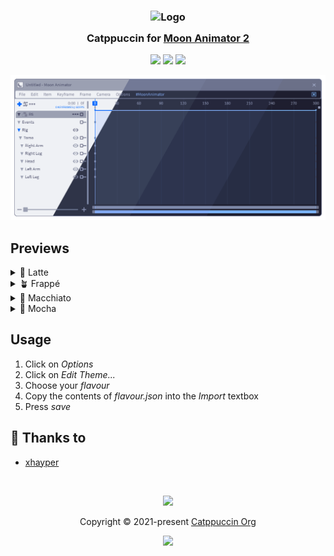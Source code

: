 <h3 align="center">
	<img src="https://raw.githubusercontent.com/catppuccin/catppuccin/main/assets/logos/exports/1544x1544_circle.png" width="100" alt="Logo"/><br/>
	<img src="https://raw.githubusercontent.com/catppuccin/catppuccin/main/assets/misc/transparent.png" height="30" width="0px"/>
	Catppuccin for <a href="https://www.roblox.com/library/4725618216/Moon-Animator-2">Moon Animator 2</a>
	<img src="https://raw.githubusercontent.com/catppuccin/catppuccin/main/assets/misc/transparent.png" height="30" width="0px"/>
</h3>

<p align="center">
	<a href="https://github.com/catppuccin/moon-animator-2/stargazers"><img src="https://img.shields.io/github/stars/catppuccin/moon-animator-2?colorA=363a4f&colorB=b7bdf8&style=for-the-badge"></a>
	<a href="https://github.com/catppuccin/moon-animator-2/issues"><img src="https://img.shields.io/github/issues/catppuccin/moon-animator-2?colorA=363a4f&colorB=f5a97f&style=for-the-badge"></a>
	<a href="https://github.com/catppuccin/moon-animator-2/contributors"><img src="https://img.shields.io/github/contributors/catppuccin/moon-animator-2?colorA=363a4f&colorB=a6da95&style=for-the-badge"></a>
</p>

<p align="center">
	<img src="assets/preview.webp"/>
</p>

## Previews

<details>
<summary>🌻 Latte</summary>
<img src="assets/latte.webp"/>
</details>
<details>
<summary>🪴 Frappé</summary>
<img src="assets/frappe.webp"/>
</details>
<details>
<summary>🌺 Macchiato</summary>
<img src="assets/macchiato.webp"/>
</details>
<details>
<summary>🌿 Mocha</summary>
<img src="assets/mocha.webp"/>
</details>

## Usage

1. Click on *Options*
2. Click on *Edit Theme...*
3. Choose your *flavour*
4. Copy the contents of *flavour.json* into the *Import* textbox
5. Press *save*

## 💝 Thanks to

- [xhayper](https://github.com/xhayper)

&nbsp;

<p align="center">
	<img src="https://raw.githubusercontent.com/catppuccin/catppuccin/main/assets/footers/gray0_ctp_on_line.svg?sanitize=true" />
</p>

<p align="center">
	Copyright &copy; 2021-present <a href="https://github.com/catppuccin" target="_blank">Catppuccin Org</a>
</p>

<p align="center">
	<a href="https://github.com/catppuccin/catppuccin/blob/main/LICENSE"><img src="https://img.shields.io/static/v1.svg?style=for-the-badge&label=License&message=MIT&logoColor=d9e0ee&colorA=363a4f&colorB=b7bdf8"/></a>
</p>
